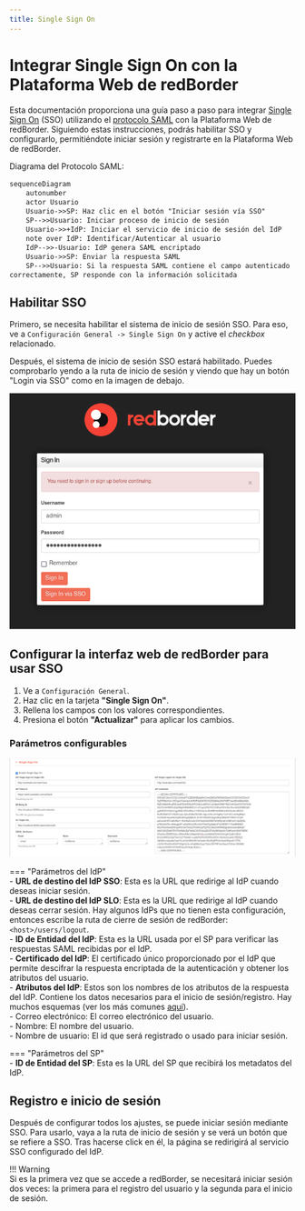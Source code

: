 ```yaml
---
title: Single Sign On
---
```


# Integrar Single Sign On con la Plataforma Web de redBorder  

Esta documentación proporciona una guía paso a paso para integrar [Single Sign On](https://en.wikipedia.org/wiki/Single_sign-on) (SSO) utilizando el [protocolo SAML](https://en.wikipedia.org/wiki/SAML_2.0) con la Plataforma Web de redBorder. Siguiendo estas instrucciones, podrás habilitar SSO y configurarlo, permitiéndote iniciar sesión y registrarte en la Plataforma Web de redBorder.  

Diagrama del Protocolo SAML:  

```mermaid
sequenceDiagram
    autonumber
    actor Usuario
    Usuario->>SP: Haz clic en el botón "Iniciar sesión vía SSO"
    SP-->>Usuario: Iniciar proceso de inicio de sesión
    Usuario->>+IdP: Iniciar el servicio de inicio de sesión del IdP
    note over IdP: Identificar/Autenticar al usuario
    IdP-->>-Usuario: IdP genera SAML encriptado
    Usuario->>SP: Enviar la respuesta SAML
    SP-->>Usuario: Si la respuesta SAML contiene el campo autenticado correctamente, SP responde con la información solicitada
```  

## Habilitar SSO  

Primero, se necesita habilitar el sistema de inicio de sesión SSO. Para eso, ve a `Configuración General -> Single Sign On` y active el *checkbox* relacionado.  

Después, el sistema de inicio de sesión SSO estará habilitado. Puedes comprobarlo yendo a la ruta de inicio de sesión y viendo que hay un botón "Login via SSO" como en la imagen de debajo.  

![SSO Login Button](images/sso_login.png)  

## Configurar la interfaz web de redBorder para usar SSO  

1. Ve a `Configuración General`.  
2. Haz clic en la tarjeta **"Single Sign On"**.  
3. Rellena los campos con los valores correspondientes.  
4. Presiona el botón **"Actualizar"** para aplicar los cambios.  

### Parámetros configurables  

![SSO Config Parameters](images/sso_config.png)  

=== "Parámetros del IdP"  
    - **URL de destino del IdP SSO**: Esta es la URL que redirige al IdP cuando deseas iniciar sesión.  
    - **URL de destino del IdP SLO**: Esta es la URL que redirige al IdP cuando deseas cerrar sesión. Hay algunos IdPs que no tienen esta configuración, entonces escribe la ruta de cierre de sesión de redBorder: `<host>/users/logout`.  
    - **ID de Entidad del IdP**: Esta es la URL usada por el SP para verificar las respuestas SAML recibidas por el IdP.  
    - **Certificado del IdP**: El certificado único proporcionado por el IdP que permite descifrar la respuesta encriptada de la autenticación y obtener los atributos del usuario.  
    - **Atributos del IdP**: Estos son los nombres de los atributos de la respuesta del IdP. Contiene los datos necesarios para el inicio de sesión/registro. Hay muchos esquemas (ver los más comunes [aquí](https://wiki.surfnet.nl/display/surfconextdev/Attributes+and+SAML#AttributesandSAML-Attributeschemas)).  
    - Correo electrónico: El correo electrónico del usuario.  
    - Nombre: El nombre del usuario.  
    - Nombre de usuario: El id que será registrado o usado para iniciar sesión.  

=== "Parámetros del SP"  
    - **ID de Entidad del SP**: Esta es la URL del SP que recibirá los metadatos del IdP.  

## Registro e inicio de sesión  

Después de configurar todos los ajustes, se puede iniciar sesión mediante SSO. Para usarlo, vaya a la ruta de inicio de sesión y se verá un botón que se refiere a SSO. Tras hacerse click en él, la página se redirigirá al servicio SSO configurado del IdP.  

!!! Warning  
    Si es la primera vez que se accede a redBorder, se necesitará iniciar sesión dos veces: la primera para el registro del usuario y la segunda para el inicio de sesión.  
